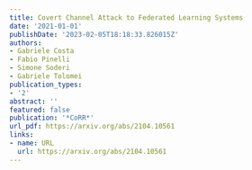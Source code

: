 ```yaml
---
title: Covert Channel Attack to Federated Learning Systems
date: '2021-01-01'
publishDate: '2023-02-05T18:18:33.826015Z'
authors:
- Gabriele Costa
- Fabio Pinelli
- Simone Soderi
- Gabriele Tolomei
publication_types:
- '2'
abstract: ''
featured: false
publication: '*CoRR*'
url_pdf: https://arxiv.org/abs/2104.10561
links:
- name: URL
  url: https://arxiv.org/abs/2104.10561
---
```


